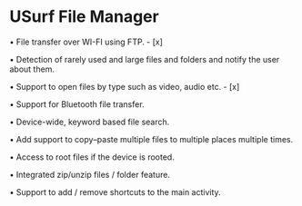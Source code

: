 # USurf File Manager

• File transfer over WI-FI using FTP. - [x]

• Detection of rarely used and large files and folders and notify the user about them.

• Support to open files by type such as video, audio etc. - [x]

• Support for Bluetooth file transfer.

• Device-wide, keyword based file search.

• Add support to copy–paste multiple files to multiple places multiple times.

• Access to root files if the device is rooted.

• Integrated zip/unzip files / folder feature.

• Support to add / remove shortcuts to the main activity.
